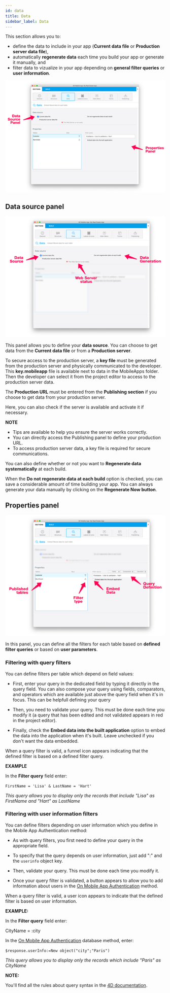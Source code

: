 ```yaml
---
id: data
title: Data
sidebar_label: Data
---
```


This section allows you to:
* define the data to include in your app (**Current data file** or **Production server data file**),
* automatically **regenerate data** each time you build your app or generate it manually, and
* filter data to vizualize in your app depending on **general filter queries** or **user information**. 

![Data section](assets/project-editor/Data-tab-4D-for-iOS.png)


## Data source panel

![Data section](assets/project-editor/Data-source-panel-4D-for-iOS.png)


This panel allows you to define your **data source**. You can choose to get data from the **Current data file** or from a **Production server**.

To secure access to the production server, a **key file** must be generated from the production server and physically communicated to the developer. This **key.mobileapp** file is available next to data in the MobileApps folder. Then the developer can select it from the project editor to access to the production server data.

The **Production URL** must be entered from the **Publishing section** if you choose to get data from your production server. 

Here, you can also check if the server is available and activate it if necessary.

<div markdown="1" class = "tips">

**NOTE**

* Tips are available to help you ensure the server works correctly.
* You can directly access the Publishing panel to define your production URL.
* To access production server data, a key file is required for secure communications.

</div>

You can also define whether or not you want to **Regenerate data systematically** at each build. 

When the **Do not regenerate data at each build** option is checked, you can save a considerable amount of time building your app. You can always generate your data manually by clicking on the **Regenerate Now button**.


## Properties panel

![Data section](assets/project-editor/Properties-Panel-4D-for-iOS.png)

In this panel, you can define all the filters for each table based on **defined filter queries** or based on **user parameters**.

### Filtering with query filters

You can define filters per table which depend on field values:

* First, enter your query in the dedicated field by typing it directly in the query field. You can also compose your query using fields, comparators, and operators which are available just above the query field when it's in focus. This can be helpfull defining your query

* Then, you need to validate your query. This must be done each time you modify it (a query that has been edited and not validated appears in red in the project editor).

* Finally, check the **Embed data into the built application** option to embed the data into the application when it's built. Leave unchecked if you don't want the data embedded.

When a query filter is valid, a funnel icon appears indicating that the defined filter is based on a defined filter query.

<div markdown="1" class = "tips">

**EXAMPLE** 

In the **Filter query** field enter:

```FirstName = 'Lisa' & LastName = 'Hart'```

*This query allows you to display only the records that include "Lisa" as FirstName and "Hart" as LastName*

</div>


### Filtering with user information filters

You can define filters depending on user information which you define in the Mobile App Authentication method:

* As with query filters, you first need to define your query in the appropriate field.

* To specify that the query depends on user information, just add ":" and the `userinfo` object key.

* Then, validate your query. This must be done each time you modify it.

* Once your query filter is validated, a button appears to allow you to add information about users in the [On Mobile App Authentication](http://doc.4d.com/4Dv17R3/4D/17-R3/On-Mobile-App-Authentication-database-method.301-3906587.en.html) method.


When a query filter is valid, a user icon appears to indicate that the defined filter is based on user information.



<div markdown="1" class = "tips">

**EXAMPLE:**

In the **Filter query** field enter:

CityName = :city

In the [On Mobile App Authentication](http://doc.4d.com/4Dv17R3/4D/17-R3/On-Mobile-App-Authentication-database-method.301-3906587.en.html) database method, enter:

```$response.userInfo:=New object("city";"Paris")```


*This query allows you to display only the records which include "Paris" as CityName*

</div>

<div markdown="1" class = "tips">

**NOTE:**

You'll find all the rules about query syntax in the [4D documentation](http://livedoc.4d.com/4D-Language-Reference-17-R3/ORDA-DataClass/dataClassquery.301-3907505.en.html).

</div>


